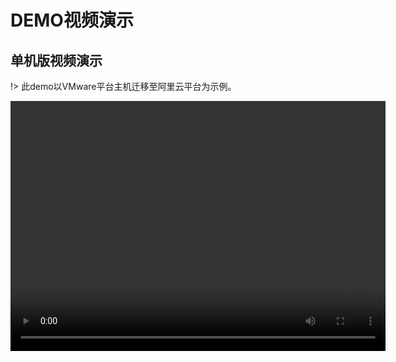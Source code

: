 # DEMO视频演示

## 单机版视频演示

!> 此demo以VMware平台主机迁移至阿里云平台为示例。

<video src="https://download.oneprocloud.com/doc/03-%E8%BF%81%E7%A7%BB%E6%93%8D%E4%BD%9C-%E9%98%BF%E9%87%8C%E4%BA%91%EF%BC%88SaaS%E7%89%88%E6%9C%AC%EF%BC%89.mp4" width="600px" height="400px" controls="controls" loop="loop">VMware Migration to Aliyun</video>

